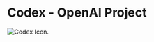 # Codex - OpenAI Project

<img src="https://res.cloudinary.com/chuksmbanaso/image/upload/v1673869343/media/Screenshot_79_gmckjy.png" title="Codex Icon" alt="Codex Icon">.
